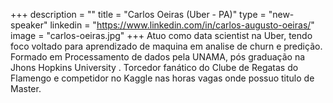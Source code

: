 +++
description = ""
title = "Carlos Oeiras (Uber - PA)"
type = "new-speaker"
linkedin = "https://www.linkedin.com/in/carlos-augusto-oeiras/"
image = "carlos-oeiras.jpg"
+++
Atuo como data scientist na Uber, tendo foco voltado para aprendizado de maquina em analise de churn e predição. Formado em Processamento de dados pela UNAMA, pós graduação na Jhons Hopkins University . Torcedor fanático do Clube de Regatas do Flamengo e competidor no Kaggle nas horas vagas onde possuo titulo de Master.